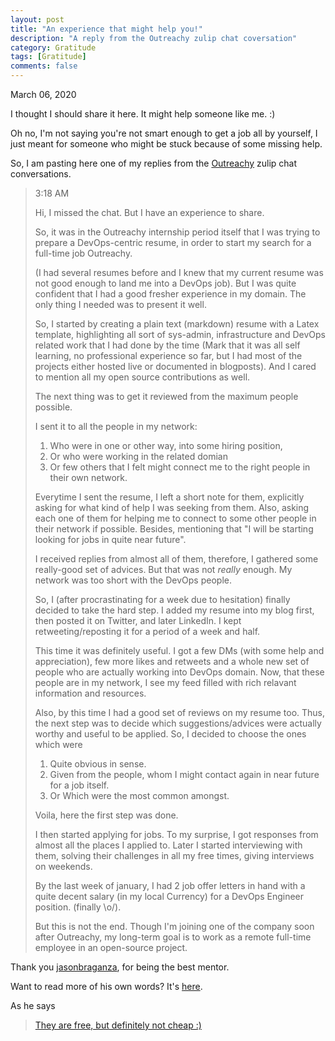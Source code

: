 ```yaml
---
layout: post
title: "An experience that might help you!"
description: "A reply from the Outreachy zulip chat coversation"
category: Gratitude 
tags: [Gratitude]
comments: false
---
```


March 06, 2020

I thought I should share it here. It might help someone like me. :)

Oh no, I'm not saying you're not smart enough to get a job all by yourself, I just meant for someone who might be stuck because of some missing help.

So, I am pasting here one of my replies from the [Outreachy](https://outreachy.org) zulip chat conversations.

> 3:18 AM
>
>
> Hi, I missed the chat. But I have an experience to share.
>
> So, it was in the Outreachy internship period itself that I was trying to prepare a DevOps-centric resume, in order to start my search for a full-time job Outreachy.
>
> (I had several resumes before and I knew that my current resume was not good enough to land me into a DevOps job). But I was quite confident that I had a good fresher experience in my domain. The only thing I needed was to present it well.
>
> So, I started by creating a plain text (markdown) resume with a Latex template, highlighting all sort of sys-admin, infrastructure and DevOps related work that I had done by the time (Mark that it was all self learning, no professional experience so far, but I had most of the projects either hosted live or documented in blogposts). And I cared to mention all my open source contributions as well.
>
> The next thing was to get it reviewed from the maximum people possible.
> 
> I sent it to all the people in my network:
> 1. Who were in one or other way, into some hiring position,
> 2. Or who were working in the related domian
> 3. Or few others that I felt might connect me to the right people in their own network.
> 
> Everytime I sent the resume, I left a short note for them, explicitly asking for what kind of help I was seeking from them. Also, asking each one of them for helping me to connect to some other people in their network if possible. Besides, mentioning that "I will be starting looking for jobs in quite near future".
> 
> I received replies from almost all of them, therefore, I gathered some really-good set of advices. But that was not *really* enough. My network was too short with the DevOps people.
>
> So, I (after procrastinating for a week due to hesitation) finally decided to take the hard step. I added my resume into my blog first, then posted it on Twitter, and later LinkedIn. I kept retweeting/reposting it for a period of a week and half.
> 
> This time it was definitely useful. I got a few DMs (with some help and appreciation), few more likes and retweets and a whole new set of people who are actually working into DevOps domain. Now, that these people are in my network, I see my feed filled with rich relavant information and resources.
> 
> Also, by this time I had a good set of reviews on my resume too. Thus, the next step was to decide which suggestions/advices were actually worthy and useful to be applied. So, I decided to choose the ones which were
> 1. Quite obvious in sense.
> 2. Given from the people, whom I might contact again in near future for a job itself.
> 3. Or Which were the most common amongst.
> 
> Voila, here the first step was done. 
> 
> I then started applying for jobs. To my surprise, I got responses from almost all the places I applied to. Later I started interviewing with them, solving their challenges in all my free times, giving interviews on weekends.
> 
> By the last week of january, I had 2 job offer letters in hand with a quite decent salary (in my local Currency) for a DevOps Engineer position. (finally \o/).
> 
> But this is not the end. Though I'm joining one of the company soon after Outreachy, my long-term goal is to work as a remote full-time employee in an open-source project.

Thank you [jasonbraganza](https://janusworx.com/), for being the best mentor.

Want to read more of his own words? It's [here](https://janusworx.com/). 

As he says

> [They are free, but definitely not cheap :)](https://janusworx.com/free-not-cheap/)
